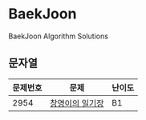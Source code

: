 # BaekJoon
BaekJoon Algorithm Solutions

## 문자열
|문제번호|문제|난이도|
|----|----------------|---|
|2954|[창영이의 일기장](https://github.com/HSungHee/BaekJoon/blob/main/String/Main_B1_2954.java)|B1|
